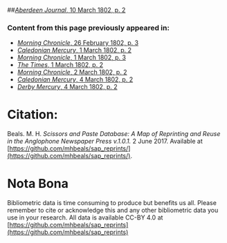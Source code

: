 ##[*Aberdeen Journal*, 10 March 1802, p. 2](https://mhbeals.github.io/sap_html/Aberdeen-Journal/Aberdeen-Journal-10-March-1802-p-2)

### Content from this page previously appeared in:
+ [*Morning Chronicle*, 26 February 1802, p. 3](https://mhbeals.github.io/sap_html/Morning-Chronicle/Morning-Chronicle-26-February-1802-p-3)
+ [*Caledonian Mercury*, 1 March 1802, p. 2](https://mhbeals.github.io/sap_html/Caledonian-Mercury/Caledonian-Mercury-1-March-1802-p-2)
+ [*Morning Chronicle*, 1 March 1802, p. 3](https://mhbeals.github.io/sap_html/Morning-Chronicle/Morning-Chronicle-1-March-1802-p-3)
+ [*The Times*, 1 March 1802, p. 2](https://mhbeals.github.io/sap_html/The-Times/The-Times-1-March-1802-p-2)
+ [*Morning Chronicle*, 2 March 1802, p. 2](https://mhbeals.github.io/sap_html/Morning-Chronicle/Morning-Chronicle-2-March-1802-p-2)
+ [*Caledonian Mercury*, 4 March 1802, p. 2](https://mhbeals.github.io/sap_html/Caledonian-Mercury/Caledonian-Mercury-4-March-1802-p-2)
+ [*Derby Mercury*, 4 March 1802, p. 2](https://mhbeals.github.io/sap_html/Derby-Mercury/Derby-Mercury-4-March-1802-p-2)
                    
# Citation: 

Beals. M. H. *Scissors and Paste Database: A Map of Reprinting and Reuse in the Anglophone Newspaper Press v.1.0.1.* 2 June 2017. Available at [https://github.com/mhbeals/sap_reprints/](https://github.com/mhbeals/sap_reprints/). 
                    
# Nota Bona

Bibliometric data is time consuming to produce but benefits us all. Please remember to cite or acknowledge this and any other bibliometric data you use in your research. All data is available CC-BY 4.0 at [https://github.com/mhbeals/sap_reprints](https://github.com/mhbeals/sap_reprints)